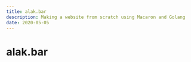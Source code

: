 ```yaml
---
title: alak.bar
description: Making a website from scratch using Macaron and Golang
date: 2020-05-05
---
```


# alak.bar